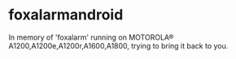 # foxalarmandroid
In memory of 'foxalarm' running on MOTOROLA® A1200,A1200e,A1200r,A1600,A1800, trying to bring it back to you.
